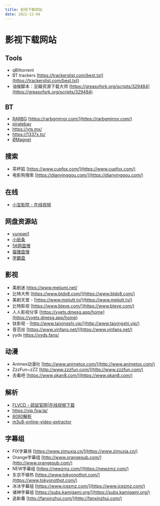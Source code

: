 ```yaml
---
title: 影视下载网站
date: 2022-12-04
---
```


# 影视下载网站

## Tools

- qBittorrent
- BT trackers [https://trackerslist.com/best.txt](https://trackerslist.com/best.txt)
- 油猴脚本：豆瓣资源下载大师 [https://greasyfork.org/scripts/329484](https://greasyfork.org/scripts/329484)

## BT

- [RARBG](https://rarbgprx.org/) [https://rarbgmirror.com/](https://rarbgmirror.com/)
- [piratebay](https://piratebay.live/)
- https://yts.mx/
- https://1337x.to/
- [ØMagnet](https://9mag.net/)

## 搜索

- 茶杯狐 [https://www.cupfox.com/](https://www.cupfox.com/)
- 电影狗搜索 [https://dianyinggou.com/](https://dianyinggou.com/) 

## 在线

- [小宝影院 - 在线视频](https://xiaoheimi.net/index.php)

## 网盘资源站

- [yunpan1](https://yunpan1.com/)
- [小纸条](https://u.gitcafe.net/)
- [56网盘搜](https://www.56wangpan.com/)
- [猫狸盘搜 ](https://alipansou.com/)
- [学霸盘](https://www.xuebapan.com/)

## 影视

- 美剧迷 https://www.meijumi.net/
- ⽐特⼤熊 [https://www.btdx8.com/](https://www.btdx8.com/)
- 美剧天堂 - [https://www.meijutt.tv/](https://www.meijutt.tv/)
- 比特影视 [https://www.bteye.com/](https://www.bteye.com/)
- 人人影视分享 [https://yyets.dmesg.app/home](https://yyets.dmesg.app/home)
- 钛影视 - [http://www.taiyingshi.vip/](http://www.taiyingshi.vip/)
- ⾳范丝 [https://www.yinfans.net/](https://www.yinfans.net/)
- yyds https://yyds.fans/

##  动漫

- Animex动漫社 [http://www.animetox.com/](http://www.animetox.com/)
- ZzzFun~zZZ [http://www.zzzfun.com/](http://www.zzzfun.com/)
- 去看吧 [https://www.qkan8.com/](https://www.qkan8.com/)

## 解析

- [FLVCD - 硕鼠官网|在线视频下载](https://www.flvcd.com/index.htm)
- https://vip.fxw.la/
- [8090解析](https://8090g.cn/index.html)
- [m3u8-online-video-extractor](https://m3u8.dev/)

## 字幕组

- FIX字幕侠   [https://www.zimuxia.cn/](https://www.zimuxia.cn/)
- Orange字幕组  [http://www.orangesub.com/](http://www.orangesub.com/)
- NEW字幕组  [https://newzmz.com/](https://newzmz.com/)
- 东京不够热 [https://www.tokyonothot.com/](https://www.tokyonothot.com/)
- 冰冰字幕组 [https://www.icezmz.com/](https://www.icezmz.com/)
- 诸神字幕组 [https://subs.kamigami.org/](https://subs.kamigami.org/)
- 追新番 [http://fanxinzhui.com/](http://fanxinzhui.com/)